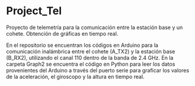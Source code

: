 # Project_Tel
Proyecto de telemetría para la comunicación entre la estación base y un cohete. Obtención de gráficas en tiempo real.

En el repositorio se encuentran los códigos en Arduino para la comunicación inalámbrica entre el cohete (A_TX2) y la estación base (B_RX2), utilizando el canal 110 dentro de la banda de 2.4 GHz. En la carpeta Graph2 se encuentra el código en Python para leer los datos provenientes del Arduino a través del puerto serie para graficar los valores de la aceleración, el giroscopo y la altura en tiempo real.
